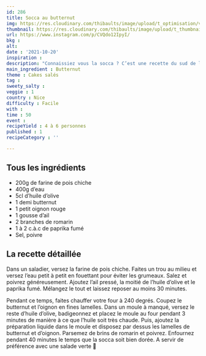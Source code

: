 ```yaml
---
id: 286
title: Socca au butternut
img: https://res.cloudinary.com/thibaults/image/upload/t_optimisation/v1634902032/Recipes/20211020_socca_potiron.jpg
thumbnail: https://res.cloudinary.com/thibaults/image/upload/t_thumbnail_josie/v1634902032/Recipes/20211020_socca_potiron.jpg
url: https://www.instagram.com/p/CVQdo12IpyI/
bkg : 
alt: 
date : '2021-10-20'
inspiration : 
description: "Connaissiez vous la socca ? C’est une recette du sud de la France à base de farine de pois chiche que j’ai associée avec du butternut."
main_ingredient : Butternut
theme : Cakes salés
tag : 
sweety_salty : 
veggie : 1
country : Nice
difficulty : Facile
with : 
time : 50
event : 
recipeYield : 4 à 6 personnes
published : 1
recipeCategory : ''

---
```


## Tous les ingrédients
 - 200g de farine de pois chiche
 - 400g d’eau
 - 5cl d’huile d’olive
 - 1 demi butternut
 - 1 petit oignon rouge
 - 1 gousse d’ail
 - 2 branches de romarin
 - 1 à 2 c.à.c de paprika fumé
 - Sel, poivre

## La recette détaillée
Dans un saladier, versez la farine de pois chiche. Faites un trou au milieu et versez l’eau petit à petit en fouettant pour éviter les grumeaux. Salez et poivrez généreusement. Ajoutez l’ail pressé, la moitié de l’huile d’olive et le paprika fumé. Mélangez le tout et laissez reposer au moins 30 minutes.

Pendant ce temps, faites chauffer votre four à 240 degrés. Coupez le butternut et l’oignon en fines lamelles. Dans un moule à manqué, versez le reste d’huile d’olive, badigeonnez et placez le moule au four pendant 3 minutes de manière à ce que l’huile soit très chaude. Puis, ajoutez la préparation liquide dans le moule et disposez par dessus les lamelles de butternut et d’oignon. Parsemez de brins de romarin et poivrez. Enfournez pendant 40 minutes le temps que la socca soit bien dorée. A servir de préférence avec une salade verte 🥗